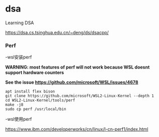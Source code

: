 # dsa
Learning DSA

https://dsa.cs.tsinghua.edu.cn/~deng/ds/dsacpp/


### Perf
-wsl安装perf

**WARNING: most features of perf will not work because WSL doesnt support hardware counters**

**See the issue https://github.com/microsoft/WSL/issues/4678**
```shell
apt install flex bison
git clone https://github.com/microsoft/WSL2-Linux-Kernel --depth 1
cd WSL2-Linux-Kernel/tools/perf
make -j8
sudo cp perf /usr/local/bin
```

-wsl使用perf

https://www.ibm.com/developerworks/cn/linux/l-cn-perf1/index.html
